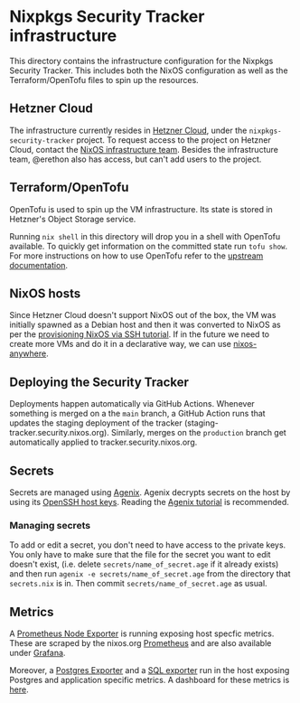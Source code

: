 # Nixpkgs Security Tracker infrastructure

This directory contains the infrastructure configuration for the Nixpkgs Security Tracker.
This includes both the NixOS configuration as well as the Terraform/OpenTofu files to spin up the resources.

## Hetzner Cloud

The infrastructure currently resides in [Hetzner Cloud](https://www.hetzner.com/cloud/), under the `nixpkgs-security-tracker` project.
To request access to the project on Hetzner Cloud, contact the [NixOS infrastructure team](https://nixos.org/community/teams/infrastructure/).
Besides the infrastructure team, @erethon also has access, but can't add users to the project.

## Terraform/OpenTofu

OpenTofu is used to spin up the VM infrastructure.
Its state is stored in Hetzner's Object Storage service.

Running `nix shell` in this directory will drop you in a shell with OpenTofu available.
To quickly get information on the committed state run `tofu show`.
For more instructions on how to use OpenTofu refer to the [upstream documentation](https://opentofu.org/docs/).

## NixOS hosts

Since Hetzner Cloud doesn't support NixOS out of the box, the VM was initially spawned as a Debian host and then it was converted to NixOS as per the [provisioning NixOS via SSH tutorial](https://nix.dev/tutorials/nixos/provisioning-remote-machines).
If in the future we need to create more VMs and do it in a declarative way, we can use [nixos-anywhere](https://github.com/nix-community/nixos-anywhere).

## Deploying the Security Tracker

Deployments happen automatically via GitHub Actions. Whenever something is merged on a the `main` branch, a GitHub Action runs that updates the staging deployment of the tracker (staging-tracker.security.nixos.org).
Similarly, merges on the `production` branch get automatically applied to tracker.security.nixos.org.

## Secrets

Secrets are managed using [Agenix](https://github.com/ryantm/agenix).
Agenix decrypts secrets on the host by using its [OpenSSH host keys](https://github.com/ryantm/agenix#ageidentitypaths).
Reading the [Agenix tutorial](https://github.com/ryantm/agenix#tutorial) is recommended.

### Managing secrets

To add or edit a secret, you don't need to have access to the private keys.
You only have to make sure that the file for the secret you want to edit doesn't exist, (i.e. delete `secrets/name_of_secret.age` if it already exists) and then run `agenix -e secrets/name_of_secret.age` from the directory that `secrets.nix` is in.
Then commit `secrets/name_of_secret.age` as usual.

## Metrics

A [Prometheus Node Exporter](https://github.com/prometheus/node_exporter) is running exposing host specfic metrics. These are scraped by the nixos.org [Prometheus](https://prometheus.nixos.org/graph) and are also available under [Grafana](https://grafana.nixos.org/d/rYdddlPWk/node-exporter-full?orgId=1&from=now-24h&to=now&timezone=browser&var-datasource=default&var-job=node&var-node=tracker.security.nixos.org:9100&var-diskdevices=%5Ba-z%5D%2B%7Cnvme%5B0-9%5D%2Bn%5B0-9%5D%2B%7Cmmcblk%5B0-9%5D%2B&refresh=1m).

Moreover, a [Postgres Exporter](https://github.com/prometheus-community/postgres_exporter) and a [SQL exporter](https://github.com/justwatchcom/sql_exporter) run in the host exposing Postgres and application specific metrics. A dashboard for these metrics is [here](https://grafana.nixos.org/d/beo2uotj65lvkb/nix-security-tracker?orgId=1&from=now-6h&to=now&timezone=browser&var-Instance=tracker.security.nixos.org:9237).
